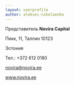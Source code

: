 ```yaml
---
layout: userprofile
author: aleksei-nikolaenko
---
```

Представитель **Novira Capital**

Пикк, 11, Таллин 10123

Эстония

Тел.: +372 612 0180

novira@novira.ee

www.novira.ee
